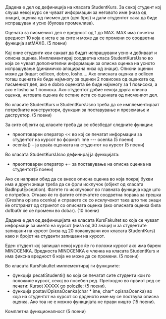 Дадена е дел од дефиниција на класата StudentKurs. За секој студент кој слуша некој курс се чуваат информации за неговото име (низа од знаци), оценка од писмен дел (цел број) и дали студентот сака да биде испрашуван и усно (булова променлива).

Оцената за писмениот дел е вредност од 1 до МАX. MAX има почетна вредност 10 која е иста е за сите и може да се промени со соодветна функција setMAX(). (5 поени)

Кај оние студенти кои сакаат да бидат испрашувани усно и добиваат и описна оценка. Имплементирај соодветна класа StudentKursUsno во која се чуваат дополнителни информации за описна оценка на усното испрашување (динамичко алоцирана низа од знаци). Описни оценки може да бидат: odlicen, dobro, losho.... Ако описната оценка е odlicen тогаш оцената ќе биде најмногу за оценки 2 повисока од оценката од писмениот дел, ако е dobro оценката ќе биде најмногу за 1 повисока, а ако е losho за 1 пониска. Ако студентот добие некоја друга описна оценка, неговата оценка ќе остане иста со оценката од писмениот дел.

Во класите StudentKurs и StudentKursUsno треба да се имплементираат потребните конструктори, функции за поставување и преземање и деструктор. (5 поени)

За сите објекти од класите треба да се обезбедат следните функции:

* преоптоварен оператор << во кој се печатат информации за студентот на курсот во формат: Ime --- ocenka (5 поени)
* оcenka() – ја враќа оценката на студентот на курсот (5 поени)

Во класата StudentKursUsno дефинирај ја функцијата:

* преоптоварен оператор += за поставување на описна оценка на студентот(5 поени)

Ако се направи обид да се внесе описна оценка во која покрај букви има и други знаци треба да се фрли исклучок (објект од класата BadInputException). Фатете го исклучокот во главната функција каде што е потребно. Откако ќе го фатите отпечатете соодветна порака за грешка (Greshna opisna ocenka) и справете се со исклучокот така што тие знаци ќе отстранат од стрингот со описната оценка (ако описната оценка била dо1ba0r ќе се промени во dоbar). (10 поени)

Дадена е дел од дефиницијата на класата KursFakultet во која се чуваат информаци за името на курсот (низа од 30 знаци) и за студентите запишани на курсот (низа од 20 покажувачи кон класата StudentKurs) како и бројот на студенти запишани на курсот.

Еден студент кој запишал некој курс ќе го положи курсот ако има барем MINOCENKA. Вредноста MINOCENKA е членка на класата StudentKurs и има фиксна вредност 6 која не може да се промени. (5 поени)

Во класата KursFakultet имплементирај ги функциите:

* функција pecatiStudenti() во која се печатат сите студенти кои го положиле курсот, секој во посебен ред. Претходно во првиот ред се печати: Kursot XXXXX go polozile: (5 поени).
* функција postaviOpisnaOcenka(char * ime, char* opisnaOcenka) во која на студентот на курсот со даденото име му се поствува описна оценка. Ако тоа не е можно функцијата не прави ништо (15 поени).

Комплетна функционалност (5 поени)